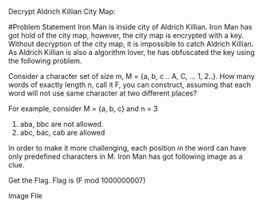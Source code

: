 Decrypt Aldrich Killian City Map:

#Problem Statement
Iron Man is inside city of Aldrich Killian. Iron Man has got hold of the city map, however, the city map is encrypted with a key. Without decryption of the city map, it is impossible to catch Aldrich Killian. As Aldrich Killian is also a algorithm lover, he has obfuscated the key using the following problem.

Consider a character set of size m, M = {a, b, c .. A, C, ... 1, 2..}. How many words of exactly length n, call it F, you can construct, assuming that each word will not use same character at two different places?

For example, consider M = {a, b, c} and n = 3

1. aba, bbc are not allowed.
2. abc, bac, cab are allowed

In order to make it more challenging, each position in the word can have only predefined characters in M. Iron Man has got following image as a clue.

Get the Flag. Flag is (F mod 1000000007)



Image File
